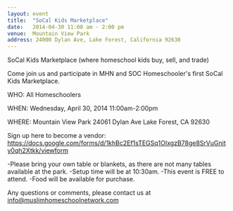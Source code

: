 ```yaml
---
layout: event
title:  "SoCal Kids Marketplace"
date:   2014-04-30 11:00 am - 2:00 pm
venue:  Mountain View Park
address: 24000 Dylan Ave, Lake Forest, California 92630
---
```


SoCal Kids Marketplace (where homeschool kids buy, sell, and trade)

Come join us and participate in MHN and SOC Homeschooler's first SoCal Kids Marketplace.

WHO: All Homeschoolers

WHEN: Wednesday, April 30, 2014
11:00am-2:00pm

WHERE: Mountain View Park
24061 Dylan Ave
Lake Forest, CA 92630

Sign up here to become a vendor: https://docs.google.com/forms/d/1khBc2Ef1sTEGSq1OIxgzB78ge8SrVuGnity0qh2Xtkk/viewform

-Please bring your own table or blankets, as there are not many tables available at the park.
-Setup time will be at 10:30am.
-This event is FREE to attend.
-Food will be available for purchase.

Any questions or comments, please contact us at info@muslimhomeschoolnetwork.com
